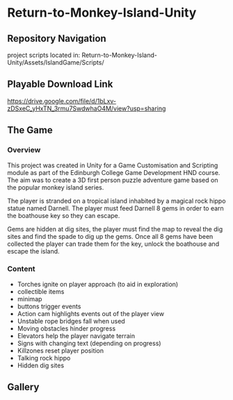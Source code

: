 # Return-to-Monkey-Island-Unity

## Repository Navigation 

project scripts located in: Return-to-Monkey-Island-Unity/Assets/IslandGame/Scripts/

## Playable Download Link 

https://drive.google.com/file/d/1bLxv-zDSxeC_yHxTN_3rmu7SwdwhaO4M/view?usp=sharing

## The Game

### Overview
This project was created in Unity for a Game Customisation and Scripting module as part of the Edinburgh College Game Development HND course.
The aim was to create a 3D first person puzzle adventure game based on the popular monkey island series. 

The player is stranded on a tropical island inhabited by a magical rock hippo statue named Darnell. The player must feed Darnell 8 gems in order to earn the boathouse key so they can escape. 

Gems are hidden at dig sites, the player must find the map to reveal the dig sites and find the spade to dig up the gems. Once all 8 gems have been collected the player can trade them for the key, unlock the boathouse and escape the island. 

### Content
* Torches ignite on player approach (to aid in exploration)
* collectible items
* minimap
* buttons trigger events
* Action cam highlights events out of the player view
* Unstable rope bridges fall when used
* Moving obstacles hinder progress
* Elevators help the player navigate terrain
* Signs with changing text (depending on progress)
* Killzones reset player position
* Talking rock hippo
* Hidden dig sites

## Gallery
